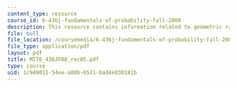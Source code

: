 ```yaml
---
content_type: resource
course_id: 6-436j-fundamentals-of-probability-fall-2008
description: This resource contains information related to geometric random variable.
file: null
file_location: /coursemedia/6-436j-fundamentals-of-probability-fall-2008/1c94901154eea88b6521bad4e830181b_MIT6_436JF08_rec05.pdf
file_type: application/pdf
layout: pdf
title: MIT6_436JF08_rec05.pdf
type: course
uid: 1c949011-54ee-a88b-6521-bad4e830181b
---
```

